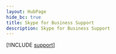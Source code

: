 ```yaml
--- 
layout: HubPage
hide_bc: true
title: Skype for Business Support
description: Skype for Business Support
---
```


[!INCLUDE [support](../../common/Office/troubleshoot.md)]